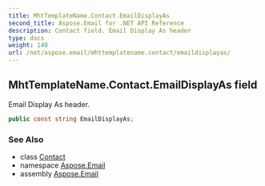 ```yaml
---
title: MhtTemplateName.Contact.EmailDisplayAs
second_title: Aspose.Email for .NET API Reference
description: Contact field. Email Display As header
type: docs
weight: 140
url: /net/aspose.email/mhttemplatename.contact/emaildisplayas/
---
```

## MhtTemplateName.Contact.EmailDisplayAs field

Email Display As header.

```csharp
public const string EmailDisplayAs;
```

### See Also

* class [Contact](../)
* namespace [Aspose.Email](../../mhttemplatename.contact/)
* assembly [Aspose.Email](../../../)


